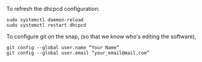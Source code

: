 To refresh the dhcpcd configuration:
```
sudo systemctl daemon-reload
sudo systemctl restart dhcpcd
```

To configure git on the snap, (so that we know who's editing the software), 

```
git config --global user.name “Your Name”
git config --global user.email “your_email@mail.com”
```


